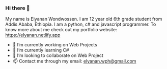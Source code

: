 ### Hi there 👋

My name is Elyanan Wondwossen. I am 12 year old 6th grade student from Addis Ababa, Ethiopia. I am a python, c# and javascript programmer.
To know more about me check out my portfolio website: https://elyanan.netlify.app

- 🔭 I’m currently working on Web Projects
- 🌱 I’m currently learning C#
- 👯 I’m looking to collaborate on Web Project
- 📫 Contact me through my email: elyanan.wph@gmail.com
